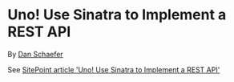 Uno! Use Sinatra to Implement a REST API
========================================

By [Dan Schaefer](http://www.sitepoint.com/author/dschaefer/)

See [SitePoint article 'Uno! Use Sinatra to Implement a REST API'](http://www.sitepoint.com/uno-use-sinatra-implement-rest-api/)

